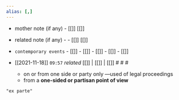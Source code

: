 ```yaml
---
alias: [,]
---
```

- mother note (if any)		- [[]] [[]]
- related note (if any) -		- [[]] [[]]
- `contemporary events`	- [[]]	- [[]]	- [[]]	- [[]]	- [[]]

- [[2021-11-18]]  `09:57` _related_ [[]] | [[]] | [[]] # # #
	- on or from one side or party only —used of legal proceedings
	- from a **one-sided or partisan point of view**


```query
"ex parte"
```